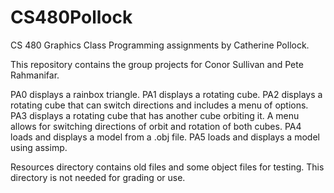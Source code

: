 # CS480Pollock
CS 480 Graphics Class Programming assignments by Catherine Pollock.

This repository contains the group projects for Conor Sullivan and Pete Rahmanifar.

PA0 displays a rainbox triangle.
PA1 displays a rotating cube.
PA2 displays a rotating cube that can switch directions and includes a menu of options.
PA3 displays a rotating cube that has another cube orbiting it. A menu allows for switching directions of orbit and rotation of both cubes.
PA4 loads and displays a model from a .obj file.
PA5 loads and displays a model using assimp.

Resources directory contains old files and some object files for testing. This directory is not needed for grading or use.

